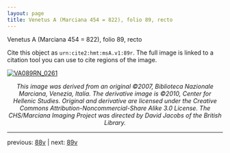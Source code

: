 ```yaml
---
layout: page
title: Venetus A (Marciana 454 = 822), folio 89, recto
---
```


Venetus A (Marciana 454 = 822), folio 89, recto

Cite this object as `urn:cite2:hmt:msA.v1:89r`.  The full image is linked to a citation tool you can use to cite regions of the image.

[![VA089RN_0261](http://www.homermultitext.org/iipsrv?IIIF=/project/homer/pyramidal/deepzoom/hmt/vaimg/2017a/VA089RN_0261.tif/full/800,/0/default.jpg)](http://www.homermultitext.org/ict2/?urn=urn:cite2:hmt:vaimg.2017a:VA089RN_0261) 

<p style="text-align: center; font-style: italic;">This image was derived from an original ©2007, Biblioteca Nazionale Marciana, Venezia, Italia. The derivative image is ©2010, Center for Hellenic Studies. Original and derivative are licensed under the Creative Commons Attribution-Noncommercial-Share Alike 3.0 License. The CHS/Marciana Imaging Project was directed by David Jacobs of the British Library.</p>

---

previous: [88v](../88v/) | next: [89v](../89v/)